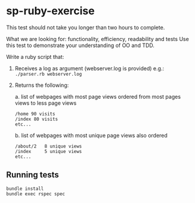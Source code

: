 # sp-ruby-exercise

This test should not take you longer than two hours to complete. 

What we are looking for: functionality, efficiency, readability and tests
Use this test to demonstrate your understanding of OO and TDD.

Write a ruby script that:

1. Receives a log as argument (webserver.log is provided)
  e.g.: `./parser.rb webserver.log`

2. Returns the following:

    a. list of webpages with most page views ordered from most pages views to less page views
    ```
    /home 90 visits
    /index 80 visits
    etc...
    ```

    b. list of webpages with most unique page views also ordered
    ```
    /about/2   8 unique views
    /index     5 unique views
    etc...
    ```
    
## Running tests

```
bundle install
bundle exec rspec spec
```
